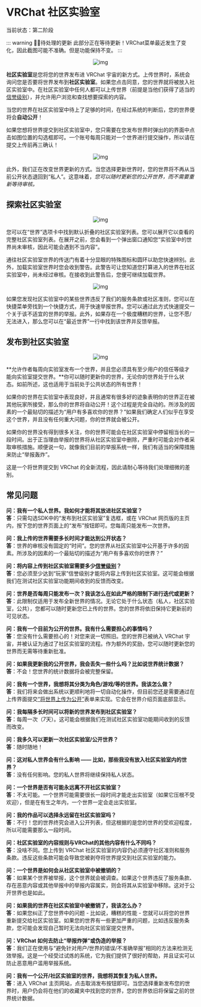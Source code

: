 # VRChat 社区实验室

当前状态：第二阶段

::: warning 🚧🚧待处理的更新
此部分正在等待更新！VRChat菜单最近发生了变化，因此截图可能不准确。但是功能保持不变。
:::

<center>

![img](/docs.vrchat.com/images/vrchat-community-labs-1.png)

</center>

**社区实验室**是您将您的世界发布进 VRChat 宇宙的新方式。上传世界时，系统会询问您是否要将世界发布到**社区实验室**。如果您点击同意，您的世界就将被放入社区实验室中。在社区实验室中任何人都可以上传世界（前提是当他们获得了适当的[信誉级别](./vrchat-safety-and-trust-system.md)），并允许用户浏览和查找想要探索的内容。

当您的世界在社区实验室中待上了足够的时间，在经过系统的判断后，您的世界便将会**自动公开**！

如果您想将世界提交到社区实验室中，您只需要在您发布世界时弹出的的界面中点击如图位置的勾选框即可。一个账号每周只能对一个世界进行提交操作，所以请在提交上传前再三确认！

<center>

![img](/docs.vrchat.com/images/vrchat-community-labs-2.png)

</center>

此外，我们正在改变世界更新的方式。当您选择更新世界时，您的世界将不再从当前公开状态退回到“私人”。这意味着，*您可以随时更新您的公开世界，而不需要重新等待审核。*

## 探索社区实验室

<center>

![img](/docs.vrchat.com/images/vrchat-community-labs-3.png)

</center>

您可以在“世界”选项卡中找到默认折叠的社区实验室列表。您可以展开它以查看的完整社区实验室列表。在展开之前，您会看到一个弹出窗口通知您“实验室中的世界尚未审核，因此可能会遇到不当内容”。

通往社区实验室世界的传送门有着十分显眼的特殊图标和圆环以助您快速辨别。此外，加载实验室世界时您会收到警告。此警告可让您知道您打算进入的世界在社区实验室中，尚未经过审核。在接收到此警告后，您便可继续加载世界。

<center>

![img](/docs.vrchat.com/images/vrchat-community-labs-4.png)

</center>

如果您发现社区实验室中的某些世界违反了我们的服务条款或社区准则，您可以在快捷菜单旁找到一个快捷方式，用于快速举报世界。您可以通过此方式快速提交一个关于该不适宜的世界的举报。此外，如果存在一个极度糟糕的世界，让您不愿/无法进入，那么您可以在“最近世界”一行中找到该世界并反馈举报。

## 发布到社区实验室

<center>

![img](/docs.vrchat.com/images/vrchat-community-labs-5.png)

</center>

**允许作者每周向实验室发布一个世界，并且您必须具有至少用户的信任等级才能向实验室提交世界。**你可以随时更新你的世界，无论你的世界处于什么状态。如前所述，这也适用于当前处于公共状态的所有世界！

如果你的世界在实验室中表现良好，并且通常有很多好的迹象表明你的世界正在被其他玩家所接受，那么你的世界将自动公开！这个过程是完全自动的。所涉及的因素的一个最贴切的描述为“用户有多喜欢你的世界？”如果我们确定人们似乎在享受这个世界，并且没有任何重大问题，你的世界就会被公开。

如果你的世界没有得到很多关注，你的世界可能会在社区实验室中停留相当长的一段时间。出于正当理由举报的世界将从社区实验室中删除，严重时可能会对作者采取审核措施。顺便说一句，就像我们目前的举报系统一样，我们有适当的保障措施来防止“举报轰炸”。

这是一个将世界提交到 VRChat 的全新流程，因此请耐心等待我们处理细微的差别。

## 常见问题

**问：我有一个私人世界。我如何才能将其放进社区实验室？**<br>
**答**：只需勾选SDK中的“发布到社区实验室”复选框，或在 VRChat 网页版的主页内，按下您的世界页面上的“发布”按钮即可。您每周只能发布一次世界。

**问：我上传的世界需要多长时间才能达到公开状态？**<br>
**答**：世界的审核没有固定的“时间”。您的世界从社区实验室中公开基于许多的因素。所涉及的因素的一个最贴切的描述为“用户有多喜欢你的世界？”

**问：将内容上传到社区实验室需要多少[信誉级别](./vrchat-safety-and-trust-system.md)？**<br>
**答**：您必须至少达到“玩家”信誉级别才能将内容上传到社区实验室。这可能会根据我们在测试社区实验室功能期间收到的反馈而改变。

**问：世界是否每周只能发布一次？我该怎么在如此严格的限制下进行迭代或更新？**<br>
**答**：此限制仅适用于发布全新世界的情况。无论它处于什么状态（私人，社区实验室，公共），您都可以随时更新您已上传的世界。您的世界将依旧保持它更新前的可见状态。

**问：我有一个目前为公开的世界。我有什么需要担心的事情吗？**<br>
**答**：您没有什么需要担心的！对您来说一切照旧。您的世界已被纳入 VRChat 宇宙，并被认证为通过了社区实验室的流程。作为额外的奖励，您可以随时更新您的世界而无需等待重新批准。

**问：如果我更新我的公开世界，我会丢失一些什么吗？比如说世界统计数据？**<br>
**答**：不会！您世界的统计数据将会被完整保留。

**问：我有一个世界，我想将其分类为角色/游戏/等的世界。我该怎么做？**<br>
**答**：我们将来会做出系统以更顺利地将一切自动化操作，但目前您还是需要通过在上传界面提交[“将世界上传为公开”](/creators.vrchat.com/worlds/submitting-a-world-to-be-made-public.md)表单来实现。它会在世界介绍页面底部显示。

**问：我每隔多长时间可以将新的世界发布到社区实验室？**<br>
**答**：每周一次（7天）。这可能会根据我们在测试社区实验室功能期间收到的反馈而改变。

**问：我多久可以更新一次社区实验室/公开世界？**<br>
**答**：随时随地！

**问：这对私人世界会有什么影响 —— 比如，那些我没有放入社区实验室内的世界？**<br>
**答**：没有任何影响。您的私人世界将继续保持私人状态。

**问：一个世界是否有可能永远离不开社区实验室？**<br>
**答**：不太可能。一个世界可能需要很长一段时间才能走出实验室（如果它压根不受欢迎），但是在有生之年内，一个世界一定会走出实验室。

**问：我的作品可以选择永远留在社区实验室吗？**<br>
**答**：不行！您的世界终究会进入公开列表，但这根据的是您的世界的受欢迎程度，所以可能需要那么一段时间。

**问：社区实验室的内容规则与VRChat的其他内容有什么不同吗？**<br>
**答**：没啥不同。您上传到 VRChat 社区实验室的内容仍必须遵守社区准则和服务条款。违反这些条款可能会导致您被剥夺将世界提交到社区实验室的能力。

**问：一个世界是如何会从社区实验室中被撤销的？**<br>
**答**：如果某个世界被举报，这个世界就会被调查。如果这个世界违反了服务条款、存在恶意内容或其他举报中的举报内容属实，则会将其从实验室中移除。这对于公开世界也是如此。

**问：如果我的世界在社区实验室中被撤销了，我该怎么办？**<br>
**答**：如果您纠正了您世界中的问题 - 比如说，糟糕的性能 - 您就可以将您的世界重新提交给社区实验室。如果您的世界有一些更加严重的问题，比如违反服务条款，您可能会发现自己暂时无法向社区实验室提交世界。

**问：VRChat 如何去防止“举报炸弹”或伪造的举报？**<br>
**答**：我们正在使用与“避免针对用户/世界的错误/不准确举报”相同的方法来检测无效举报。这是一个经受过试炼的系统，它为我们提供了很好的帮助，并且证实可以防止恶意用户滥用举报系统。

**问：我有一个公开/社区实验室的世界，我想将其恢复为私人世界。**<br>
**答**：进入 VRChat 主页网站，点击取消发布按钮即可。当您选择重新发布您的世界时，用户仍会将在他们的收藏夹中找到您的世界，您的世界依旧将保留之前的世界统计数据。
